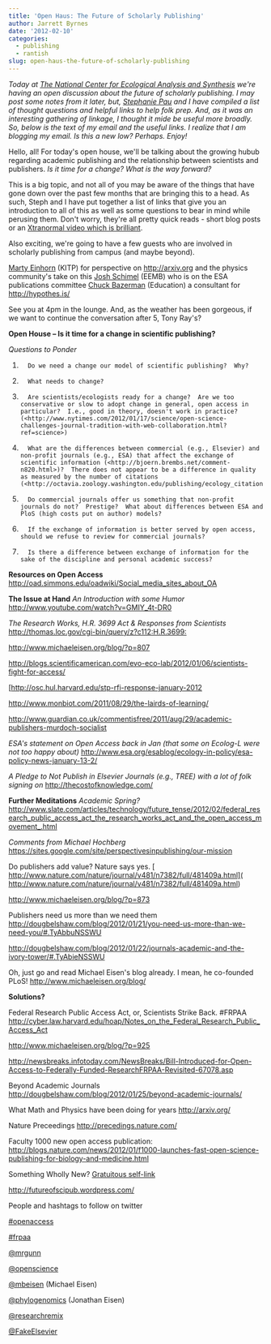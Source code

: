 ```yaml
---
title: 'Open Haus: The Future of Scholarly Publishing'
author: Jarrett Byrnes
date: '2012-02-10'
categories:
  - publishing
  - rantish
slug: open-haus-the-future-of-scholarly-publishing
---
```


_Today at [The National Center for Ecological Analysis and Synthesis](http://nceas.ucsb.edu) we're having an open discussion about the future of scholarly publishing.  I may post some notes from it later, but, [Stephanie Pau](http://www.nceas.ucsb.edu/~pau/StephanieSite/Home.html) and I have compiled a list of thought questions and helpful links to help folk prep.  And, as it was an interesting gathering of linkage, I thought it mide be useful more broadly.  So, below is the text of my email and the useful links.  I realize that I am blogging my email.  Is this a new low?  Perhaps.  Enjoy!_

Hello, all!  For today's open house, we'll be talking about the growing hubub regarding academic publishing and the relationship between scientists and publishers.  _Is it time for a change?  What is the way forward?_

This is a big topic, and not all of you may be aware of the things that have gone down over the past few months that are bringing this to a head.  As such, Steph and I have put together a list of links that give you an introduction to all of this as well as some questions to bear in mind while perusing them.  Don't worry, they're all pretty quick reads - short blog posts or an [Xtranormal video which is brilliant](http://www.youtube.com/watch?v=GMIY_4t-DR0).

Also exciting, we're going to have a few guests who are involved in scholarly publishing from campus (and maybe beyond).

[Marty Einhorn](http://www.kitp.ucsb.edu/directors_council_members/martin-einhorn) (KITP) for perspective on http://arxiv.org and the physics community's take on this
[Josh Schimel](http://www.lifesci.ucsb.edu/eemb/labs/schimel/) (EEMB) who is on the ESA publications committee
[Chuck Bazerman](http://cits.ucsb.edu/users/chuck-bazerman) (Education) a consultant for <http://hypothes.is/>

See you at 4pm in the lounge.  And, as the weather has been gorgeous, if we want to continue the conversation after 5, Tony Ray's?

**Open House – Is it time for a change in scientific publishing?**

_Questions to Ponder_

1.       Do we need a change our model of scientific publishing?  Why?

2.       What needs to change?

3.       Are scientists/ecologists ready for a change?  Are we too conservative or slow to adopt change in general, open access in particular?  I.e., good in theory, doesn't work in practice?  (<http://www.nytimes.com/2012/01/17/science/open-science-challenges-journal-tradition-with-web-collaboration.html?ref=science>)

4.       What are the differences between commercial (e.g., Elsevier) and non-profit journals (e.g., ESA) that affect the exchange of scientific information (<http://bjoern.brembs.net/comment-n820.html>)?  There does not appear to be a difference in quality as measured by the number of citations (<http://octavia.zoology.washington.edu/publishing/ecology_citationprice.html>)

5.       Do commercial journals offer us something that non-profit journals do not?  Prestige?  What about differences between ESA and PloS (high costs put on author) models?

6.       If the exchange of information is better served by open access, should we refuse to review for commercial journals?

7.       Is there a difference between exchange of information for the sake of the discipline and personal academic success?

**Resources on Open Access**
<http://oad.simmons.edu/oadwiki/Social_media_sites_about_OA>

**The Issue at Hand**
_An Introduction with some Humor_
<http://www.youtube.com/watch?v=GMIY_4t-DR0>

_The Research Works, H.R. 3699  Act & Responses from Scientists_
<http://thomas.loc.gov/cgi-bin/query/z?c112:H.R.3699:>

<http://www.michaeleisen.org/blog/?p=807>

<http://blogs.scientificamerican.com/evo-eco-lab/2012/01/06/scientists-fight-for-access/>

[http://osc.hul.harvard.edu/stp-rfi-response-january-2012

<http://www.monbiot.com/2011/08/29/the-lairds-of-learning/>

<http://www.guardian.co.uk/commentisfree/2011/aug/29/academic-publishers-murdoch-socialist>

_ESA's statement on Open Access back in Jan (that some on Ecolog-L were not too happy about)_
<http://www.esa.org/esablog/ecology-in-policy/esa-policy-news-january-13-2/>

_A Pledge to Not Publish in Elsevier Journals (e.g., TREE) with a lot of folk signing on_
<http://thecostofknowledge.com/>

**Further Meditations**
_Academic Spring?_
<http://www.slate.com/articles/technology/future_tense/2012/02/federal_research_public_access_act_the_research_works_act_and_the_open_access_movement_.html>

_Comments from Michael Hochberg_
<https://sites.google.com/site/perspectivesinpublishing/our-mission>

Do publishers add value?  Nature says yes.
[
http://www.nature.com/nature/journal/v481/n7382/full/481409a.html](
http://www.nature.com/nature/journal/v481/n7382/full/481409a.html)

<http://www.michaeleisen.org/blog/?p=873>

Publishers need us more than we need them
<http://dougbelshaw.com/blog/2012/01/21/you-need-us-more-than-we-need-you/#.TyAbbuNSSWU>

<http://dougbelshaw.com/blog/2012/01/22/journals-academic-and-the-ivory-tower/#.TyAbieNSSWU>

Oh, just go and read Michael Eisen's blog already.  I mean, he co-founded PLoS!
<http://www.michaeleisen.org/blog/>

**Solutions?**

Federal Research Public Access Act, or, Scientists Strike Back.  #FRPAA
<http://cyber.law.harvard.edu/hoap/Notes_on_the_Federal_Research_Public_Access_Act>

<http://www.michaeleisen.org/blog/?p=925>

<http://newsbreaks.infotoday.com/NewsBreaks/Bill-Introduced-for-Open-Access-to-Federally-Funded-ResearchFRPAA-Revisited-67078.asp>

Beyond Academic Journals
<http://dougbelshaw.com/blog/2012/01/25/beyond-academic-journals/>

What Math and Physics have been doing for years
<http://arxiv.org/>

Nature Preceedings
<http://precedings.nature.com/>

Faculty 1000 new open access publication:
<http://blogs.nature.com/news/2012/01/f1000-launches-fast-open-science-publishing-for-biology-and-medicine.html>

Something Wholly New?
[Gratuitous self-link](http://www.imachordata.com/?p=1132)

<http://futureofscipub.wordpress.com/>

People and hashtags to follow on twitter

[#openaccess](https://twitter.com/#!/search?q=%23openaccess)

[#frpaa](https://twitter.com/#!/search?q=%23frpaa)

[@mrgunn](http://twitter.com/mrgunn)

[@openscience](http://twitter.com/openscience)

[@mbeisen](https://twitter.com/#!/mbeisen) (Michael Eisen)

[@phylogenomics](https://twitter.com/#!/phylogenomics) (Jonathan Eisen)

[@researchremix](http://twitter.com/researchremix)

[@FakeElsevier](http://twitter.com/FakeElsevier)
